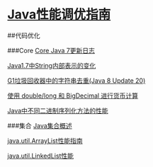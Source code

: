 [Java性能调优指南](http://java-performance.com/?utm_campaign=Manong_Weekly_Issue_13&utm_medium=EDM&utm_source=Manong_Weekly)
=======================

##代码优化

###Core
[Core Java 7更新日志](core_java_7_change_log.md)

[Java1.7中String内部表示的变化](changes_to_string_java7.md)

[G1垃圾回收器中的字符串去重(Java 8 Update 20)](java_string_deduplication.md)

[使用 double/long 和 BigDecimal 进行货币计算](bigdecimal_vs_double_in_financial_calculations.md)

[Java中不同二进制序列化方法的性能](various_methods_of_binary_serialization_in_java.md)

###集合
[Java集合概述]( java_collections_overview.md)

[java.util.ArrayList性能指南](arraylist_performance.md)

[java.util.LinkedList性能](linkedlist_performance.md)

